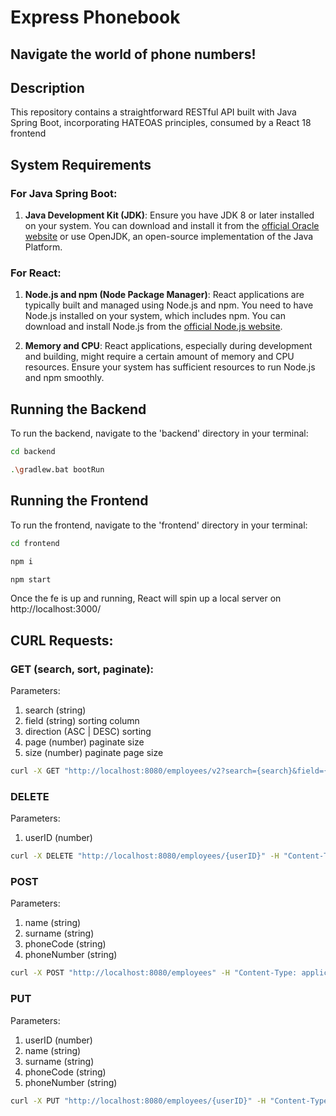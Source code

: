 # Express Phonebook

## Navigate the world of phone numbers!

## Description

This repository contains a straightforward RESTful API built with Java Spring Boot, incorporating HATEOAS principles, consumed by a React 18 frontend


## System Requirements

### For Java Spring Boot:

1. **Java Development Kit (JDK)**: Ensure you have JDK 8 or later installed on your system. You can download and install it from the [official Oracle website](https://www.oracle.com/java/technologies/javase-jdk11-downloads.html) or use OpenJDK, an open-source implementation of the Java Platform.

### For React:

1. **Node.js and npm (Node Package Manager)**: React applications are typically built and managed using Node.js and npm. You need to have Node.js installed on your system, which includes npm. You can download and install Node.js from the [official Node.js website](https://nodejs.org/).

2. **Memory and CPU**: React applications, especially during development and building, might require a certain amount of memory and CPU resources. Ensure your system has sufficient resources to run Node.js and npm smoothly.

## Running the Backend

To run the backend, navigate to the 'backend' directory in your terminal:

```bash
cd backend
```
```bash
.\gradlew.bat bootRun
```

## Running the Frontend

To run the frontend, navigate to the 'frontend' directory in your terminal:

```bash
cd frontend
```

```bash
npm i
```

```bash
npm start
```
Once the fe is up and running, React will spin up a local server on http://localhost:3000/


## CURL Requests:

### GET (search, sort, paginate):
Parameters:
1. search (string)
2. field (string) sorting column
3. direction (ASC |  DESC) sorting
4. page (number) paginate size
5. size (number) paginate page size

```bash
curl -X GET "http://localhost:8080/employees/v2?search={search}&field={field}&direction={direction}&size={size}&page={page}" -H "Content-Type: application/json"
```

### DELETE
Parameters:
1. userID (number)

```bash
curl -X DELETE "http://localhost:8080/employees/{userID}" -H "Content-Type: application/json"
```

### POST
Parameters:
1. name (string)
2. surname (string)
3. phoneCode (string)
4. phoneNumber (string)

```bash
curl -X POST "http://localhost:8080/employees" -H "Content-Type: application/json" -d "{\"name\": \"{name}\", \"surname\": \"{surname}\", \"phoneCode\": \"{phoneCode}\", \"phoneNumber\": \"{phoneNumber}\"}"
```

### PUT
Parameters:
1. userID (number)
2. name (string)
3. surname (string)
4. phoneCode (string)
5. phoneNumber (string)

```bash
curl -X PUT "http://localhost:8080/employees/{userID}" -H "Content-Type: application/json" -d "{\"name\": \"{name}\", \"surname\": \"{surname}\", \"phoneCode\": \"{phoneCode}\", \"phoneNumber\": \"{phoneNumber}\"}"
```

